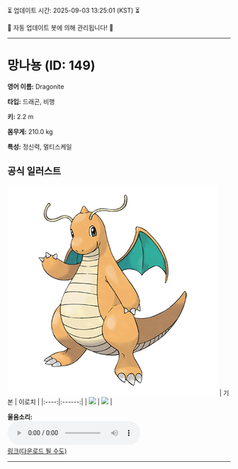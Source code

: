 
⏳ 업데이트 시간: 2025-09-03 13:25:01 (KST) ⏳

🤖 자동 업데이트 봇에 의해 관리됩니다! 🤖

---

# 망나뇽 (ID: 149)
**영어 이름:** Dragonite

**타입:** 드래곤, 비행

**키:** 2.2 m

**몸무게:** 210.0 kg

**특성:** 정신력, 멀티스케일

## 공식 일러스트
![](https://raw.githubusercontent.com/PokeAPI/sprites/master/sprites/pokemon/other/official-artwork/149.png)
| 기본 | 이로치 |
|:----:|:------:|
| <img src="http://play.pokemonshowdown.com/sprites/ani/dragonite.gif" width="200"> | <img src="http://play.pokemonshowdown.com/sprites/ani-shiny/dragonite.gif" width="200"> |

**울음소리:**<br><audio controls src="https://raw.githubusercontent.com/PokeAPI/cries/main/cries/pokemon/latest/149.ogg"></audio><br> [링크(다운로드 될 수도)](https://raw.githubusercontent.com/PokeAPI/cries/main/cries/pokemon/latest/149.ogg)


---
